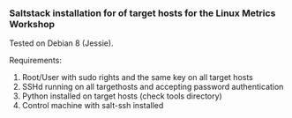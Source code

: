 ### Saltstack installation for of target hosts for the Linux Metrics Workshop

Tested on Debian 8 (Jessie).

Requirements:

1. Root/User with sudo rights and the same key on all target hosts 
2. SSHd running on all targethosts and accepting password authentication
3. Python installed on target hosts (check tools directory)
4. Control machine with salt-ssh installed 



